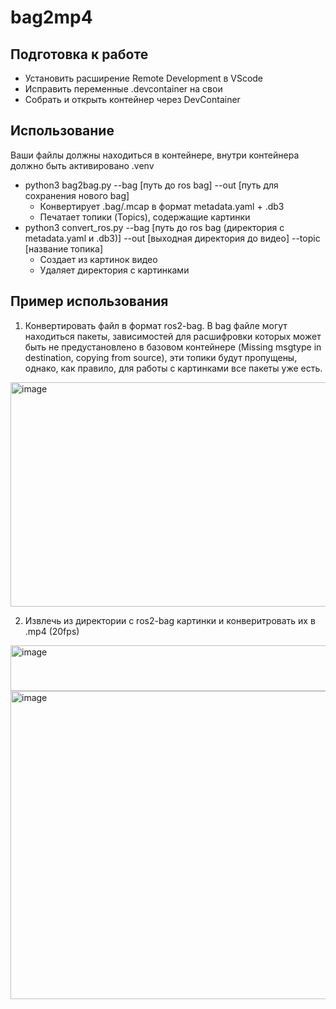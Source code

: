 # bag2mp4

## Подготовка к работе
- Установить расширение Remote Development в VScode
- Исправить переменные .devcontainer на свои 
- Собрать и открыть контейнер через DevContainer

## Использование
Ваши файлы должны находиться в контейнере, внутри контейнера должно быть активировано .venv
- python3 bag2bag.py --bag [путь до ros bag] --out [путь для сохранения нового bag] 
  - Конвертирует .bag/.mcap в формат metadata.yaml + .db3
  - Печатает топики (Topics), содержащие картинки
- python3 convert_ros.py --bag [путь до ros bag (директория с metadata.yaml и .db3)] --out [выходная директория до видео] --topic [название топика]
  - Создает из картинок видео
  - Удаляет директория с картинками

## Пример использования
1. Конвертировать файл в формат ros2-bag. В bag файле могут находиться пакеты, зависимостей для расшифровки которых может быть не предустановлено в базовом контейнере (Missing msgtype in destination, copying from source), эти топики будут пропущены, однако, как правило, для работы с картинками все пакеты уже есть.
<img width="1490" height="359" alt="image" src="https://github.com/user-attachments/assets/6053a26d-645b-4c87-8ac8-4260acd6ea63" />

2. Извлечь из директории с ros2-bag картинки и конверитровать их в .mp4 (20fps)
<img width="1291" height="73" alt="image" src="https://github.com/user-attachments/assets/a72531e5-b675-4e86-8030-e25470f8bc40" />
<img width="1409" height="493" alt="image" src="https://github.com/user-attachments/assets/e5d19a0c-2f3a-47c8-bfd0-e573eb403000" />

